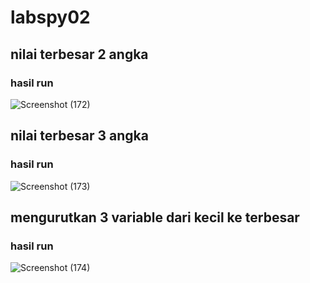 # labspy02

## nilai terbesar 2 angka

### hasil run

![Screenshot (172)](https://user-images.githubusercontent.com/115542704/199759320-76873f00-200b-4472-9dd3-eb1eee05faca.png)

## nilai terbesar 3 angka

### hasil run

![Screenshot (173)](https://user-images.githubusercontent.com/115542704/199759707-22aa0960-aad6-4023-b93f-ff9255c4b919.png)

## mengurutkan 3 variable dari kecil ke terbesar

### hasil run

![Screenshot (174)](https://user-images.githubusercontent.com/115542704/199760105-b64178ca-91d2-4263-a9f3-548e2ddedd21.png)
